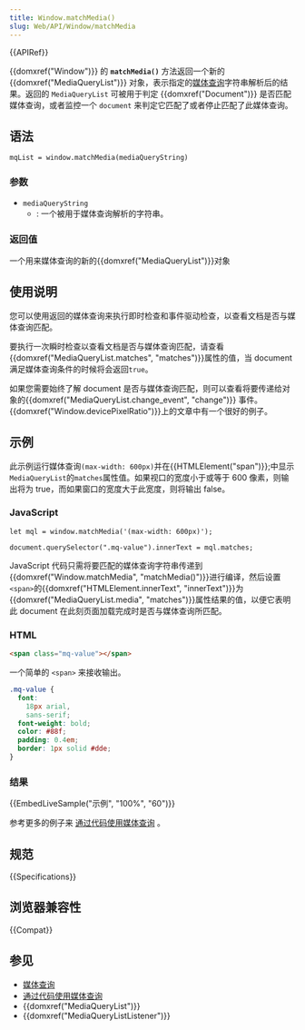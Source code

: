 ```yaml
---
title: Window.matchMedia()
slug: Web/API/Window/matchMedia
---
```


{{APIRef}}

{{domxref("Window")}} 的 **`matchMedia()`** 方法返回一个新的 {{domxref("MediaQueryList")}} 对象，表示指定的[媒体查询](/zh-CN/docs/CSS/Media_queries)字符串解析后的结果。返回的 `MediaQueryList` 可被用于判定 {{domxref("Document")}} 是否匹配媒体查询，或者监控一个 `document` 来判定它匹配了或者停止匹配了此媒体查询。

## 语法

```
mqList = window.matchMedia(mediaQueryString)
```

### 参数

- `mediaQueryString`
  - : 一个被用于媒体查询解析的字符串。

### 返回值

一个用来媒体查询的新的{{domxref("MediaQueryList")}}对象

## 使用说明

您可以使用返回的媒体查询来执行即时检查和事件驱动检查，以查看文档是否与媒体查询匹配。

要执行一次瞬时检查以查看文档是否与媒体查询匹配，请查看{{domxref("MediaQueryList.matches", "matches")}}属性的值，当 document 满足媒体查询条件的时候将会返回`true`。

如果您需要始终了解 document 是否与媒体查询匹配，则可以查看将要传递给对象的{{domxref("MediaQueryList.change_event", "change")}} 事件。{{domxref("Window.devicePixelRatio")}}上的文章中有一个很好的例子。

## 示例

此示例运行媒体查询`(max-width: 600px)`并在{{HTMLElement("span")}};中显示`MediaQueryList`的`matches`属性值。如果视口的宽度小于或等于 600 像素，则输出将为 true，而如果窗口的宽度大于此宽度，则将输出 false。

### JavaScript

```
let mql = window.matchMedia('(max-width: 600px)');

document.querySelector(".mq-value").innerText = mql.matches;
```

JavaScript 代码只需将要匹配的媒体查询字符串传递到{{domxref("Window.matchMedia", "matchMedia()")}}进行编译，然后设置`<span>`的{{domxref("HTMLElement.innerText", "innerText")}}为{{domxref("MediaQueryList.media", "matches")}}属性结果的值，以便它表明此 document 在此刻页面加载完成时是否与媒体查询所匹配。

### HTML

```html
<span class="mq-value"></span>
```

一个简单的 `<span>` 来接收输出。

```css hidden
.mq-value {
  font:
    18px arial,
    sans-serif;
  font-weight: bold;
  color: #88f;
  padding: 0.4em;
  border: 1px solid #dde;
}
```

### 结果

{{EmbedLiveSample("示例", "100%", "60")}}

参考更多的例子来 [通过代码使用媒体查询](/zh-CN/docs/DOM/Using_media_queries_from_code) 。

## 规范

{{Specifications}}

## 浏览器兼容性

{{Compat}}

## 参见

- [媒体查询](/zh-CN/docs/CSS/Media_queries)
- [通过代码使用媒体查询](/zh-CN/docs/DOM/Using_media_queries_from_code)
- {{domxref("MediaQueryList")}}
- {{domxref("MediaQueryListListener")}}
